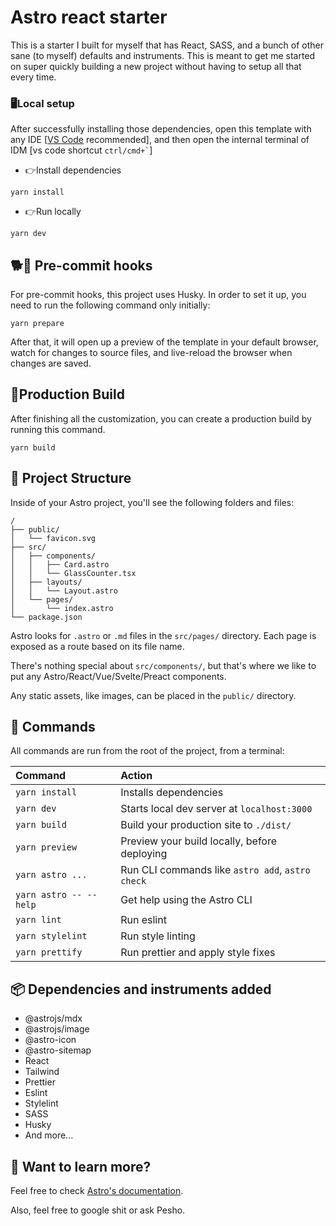 # Astro react starter

This is a starter I built for myself that has React, SASS, and a bunch of other
sane (to myself) defaults and instruments. This is meant to get me started on
super quickly building a new project without having to setup all that every time.

### 🖥️Local setup

After successfully installing those dependencies, open this template with any IDE [[VS Code](https://code.visualstudio.com/) recommended], and then open the internal terminal of IDM [vs code shortcut <code>ctrl/cmd+\`</code>]

-   👉Install dependencies

```
yarn install
```

-   👉Run locally

```
yarn dev
```

## 🐕🐶 Pre-commit hooks

For pre-commit hooks, this project uses Husky. In order to set it up, you need to run the following command only initially:

```
yarn prepare

```

After that, it will open up a preview of the template in your default browser, watch for changes to source files, and live-reload the browser when changes are saved.

## 🔨Production Build

After finishing all the customization, you can create a production build by running this command.

```
yarn build
```

## 🚀 Project Structure

Inside of your Astro project, you'll see the following folders and files:

```
/
├── public/
│   └── favicon.svg
├── src/
│   ├── components/
│   │   ├── Card.astro
│   │   └── GlassCounter.tsx
│   ├── layouts/
│   │   └── Layout.astro
│   └── pages/
│       └── index.astro
└── package.json
```

Astro looks for `.astro` or `.md` files in the `src/pages/` directory. Each page is exposed as a route based on its file name.

There's nothing special about `src/components/`, but that's where we like to put any Astro/React/Vue/Svelte/Preact components.

Any static assets, like images, can be placed in the `public/` directory.

## 🧞 Commands

All commands are run from the root of the project, from a terminal:

| Command                | Action                                           |
| :--------------------- | :----------------------------------------------- |
| `yarn install`         | Installs dependencies                            |
| `yarn dev`             | Starts local dev server at `localhost:3000`      |
| `yarn build`           | Build your production site to `./dist/`          |
| `yarn preview`         | Preview your build locally, before deploying     |
| `yarn astro ...`       | Run CLI commands like `astro add`, `astro check` |
| `yarn astro -- --help` | Get help using the Astro CLI                     |
| `yarn lint`            | Run eslint                                       |
| `yarn stylelint`       | Run style linting                                |
| `yarn prettify`        | Run prettier and apply style fixes               |

## 📦️ Dependencies and instruments added

-   @astrojs/mdx
-   @astrojs/image
-   @astro-icon
-   @astro-sitemap
-   React
-   Tailwind
-   Prettier
-   Eslint
-   Stylelint
-   SASS
-   Husky
-   And more...

## 👀 Want to learn more?

Feel free to check [Astro's documentation](https://docs.astro.build).

Also, feel free to google shit or ask Pesho.
